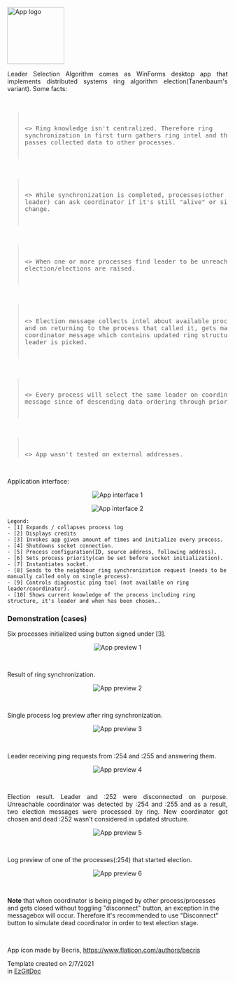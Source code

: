 <p align="left"><img src="https://raw.githubusercontent.com/trolit/leader-selection-Tanenbaum/images/images/appLogo.png" alt="App logo" width="130"/></p>

<p align="justify">Leader Selection Algorithm comes as WinForms desktop app that implements distributed systems ring algorithm election(Tanenbaum's variant). Some facts: <br/>
<pre>

> <> Ring knowledge isn't centralized. Therefore ring synchronization in first turn gathers ring intel
and then it's invoker passes collected data to other processes.

> <> While synchronization is completed, processes(other than leader) can ask coordinator if it's still 
"alive" or signal priority change. 

> <> When one or more processes find leader to be unreachable, election/elections are raised. 

> <> Election message collects intel about available processes and on returning to the process that called 
it, gets mapped to coordinator message which contains updated ring structure from which new leader 
is picked.

> <> Every process will select the same leader on coordinator message since of descending data ordering 
through priority property.

> <> App wasn't tested on external addresses.</pre></p> 

<br/> Application interface:

<p align="center"><img src="https://raw.githubusercontent.com/trolit/leader-selection-Tanenbaum/images/images/img1.png" alt="App interface 1"/></p>

<p align="center"><img src="https://raw.githubusercontent.com/trolit/leader-selection-Tanenbaum/images/images/img2.png" alt="App interface 2"/></p>

```
Legend:
- [1] Expands / collapses process log
- [2] Displays credits
- [3] Invokes app given amount of times and initialize every process.
- [4] Shutdowns socket connection.
- [5] Process configuration(ID, source address, following address).
- [6] Sets process priority(can be set before socket initialization).
- [7] Instantiates socket.
- [8] Sends to the neighbour ring synchronization request (needs to be manually called only on single process).
- [9] Controls diagnostic ping tool (not available on ring leader/coordinator).
- [10] Shows current knowledge of the process including ring structure, it's leader and when has been chosen..
```

<h3>Demonstration (cases)</h3>

<p align="justify">Six processes initialized using button signed under [3]. </p>

<p align="center"><img src="https://raw.githubusercontent.com/trolit/leader-selection-Tanenbaum/images/images/img3.png" alt="App preview 1"/></p>

<br/>

<p align="justify">Result of ring synchronization.</p>

<p align="center"><img src="https://raw.githubusercontent.com/trolit/leader-selection-Tanenbaum/images/images/img4.png" alt="App preview 2"/></p>

<br/>

<p align="justify">Single process log preview after ring synchronization.</p>

<p align="center"><img src="https://raw.githubusercontent.com/trolit/leader-selection-Tanenbaum/images/images/img5.png" alt="App preview 3"/></p>

<br/>

<p align="justify">Leader receiving ping requests from :254 and :255 and answering them.  </p>

<p align="center"><img src="https://raw.githubusercontent.com/trolit/leader-selection-Tanenbaum/images/images/img6.png" alt="App preview 4"/></p>

<br/>

<p align="justify">Election result. Leader and :252 were disconnected on purpose. Unreachable coordinator was detected by :254 and :255 and as a result, two election messages were processed by ring. New coordinator got chosen and dead :252 wasn't considered in updated structure.</p>

<p align="center"><img src="https://raw.githubusercontent.com/trolit/leader-selection-Tanenbaum/images/images/img7.png" alt="App preview 5"/></p>

<br/>

<p align="justify">Log preview of one of the processes(:254) that started election.</p>

<p align="center"><img src="https://raw.githubusercontent.com/trolit/leader-selection-Tanenbaum/images/images/img8.png" alt="App preview 6"/></p>

<br/>

<strong>Note</strong> that when coordinator is being pinged by other process/processes and gets closed without toggling "disconnect" button, an exception in the messagebox will occur. Therefore it's recommended to use "Disconnect" button to simulate dead coordinator in order to test election stage. 

<br/>

App icon made by Becris, https://www.flaticon.com/authors/becris 

Template created on 2/7/2021 <br/> in <a href="https://github.com/trolit/EzGitDoc">EzGitDoc</a>
